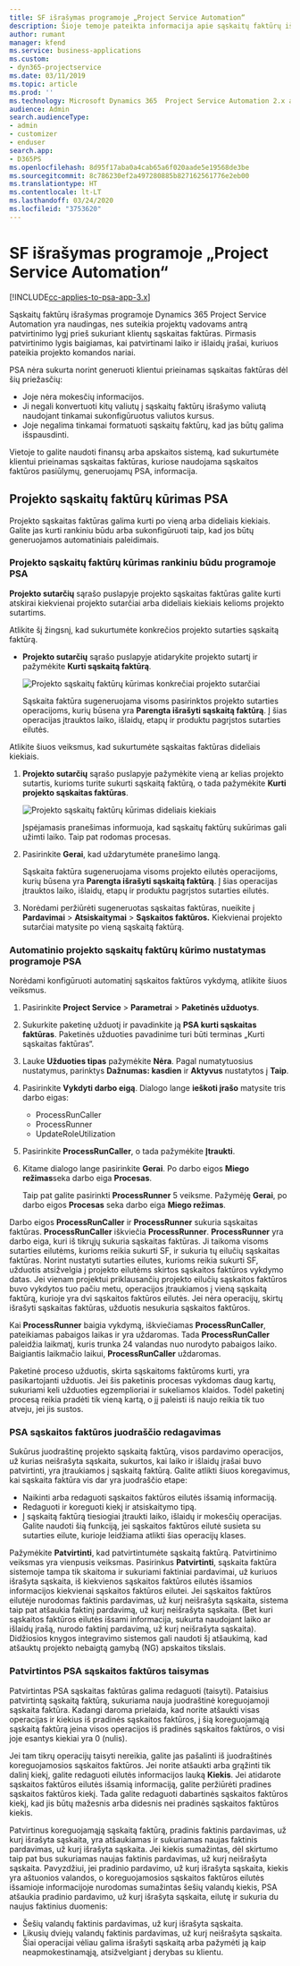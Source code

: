 ```yaml
---
title: SF išrašymas programoje „Project Service Automation“
description: Šioje temoje pateikta informacija apie sąskaitų faktūrų išrašymą.
author: rumant
manager: kfend
ms.service: business-applications
ms.custom:
- dyn365-projectservice
ms.date: 03/11/2019
ms.topic: article
ms.prod: ''
ms.technology: Microsoft Dynamics 365  Project Service Automation 2.x and 3.x
audience: Admin
search.audienceType:
- admin
- customizer
- enduser
search.app:
- D365PS
ms.openlocfilehash: 8d95f17aba0a4cab65a6f020aade5e19568de3be
ms.sourcegitcommit: 8c786230ef2a497280885b827162561776e2eb00
ms.translationtype: HT
ms.contentlocale: lt-LT
ms.lasthandoff: 03/24/2020
ms.locfileid: "3753620"
---
```

# <a name="invoicing-in-project-service-automation"></a>SF išrašymas programoje „Project Service Automation“

[!INCLUDE[cc-applies-to-psa-app-3.x](../includes/cc-applies-to-psa-app-3x.md)]

Sąskaitų faktūrų išrašymas programoje Dynamics 365 Project Service Automation yra naudingas, nes suteikia projektų vadovams antrą patvirtinimo lygį prieš sukuriant klientų sąskaitas faktūras. Pirmasis patvirtinimo lygis baigiamas, kai patvirtinami laiko ir išlaidų įrašai, kuriuos pateikia projekto komandos nariai.

PSA nėra sukurta norint generuoti klientui prieinamas sąskaitas faktūras dėl šių priežasčių:

- Joje nėra mokesčių informacijos.
- Ji negali konvertuoti kitų valiutų į sąskaitų faktūrų išrašymo valiutą naudojant tinkamai sukonfigūruotus valiutos kursus.
- Joje negalima tinkamai formatuoti sąskaitų faktūrų, kad jas būtų galima išspausdinti.

Vietoje to galite naudoti finansų arba apskaitos sistemą, kad sukurtumėte klientui prieinamas sąskaitas faktūras, kuriose naudojama sąskaitos faktūros pasiūlymų, generuojamų PSA, informacija.

## <a name="creating-project-invoices-in-psa"></a>Projekto sąskaitų faktūrų kūrimas PSA

Projekto sąskaitas faktūras galima kurti po vieną arba dideliais kiekiais. Galite jas kurti rankiniu būdu arba sukonfigūruoti taip, kad jos būtų generuojamos automatiniais paleidimais.

### <a name="manually-create-project-invoices-in-psa"></a>Projekto sąskaitų faktūrų kūrimas rankiniu būdu programoje PSA

**Projekto sutarčių** sąrašo puslapyje projekto sąskaitas faktūras galite kurti atskirai kiekvienai projekto sutarčiai arba dideliais kiekiais kelioms projekto sutartims.

Atlikite šį žingsnį, kad sukurtumėte konkrečios projekto sutarties sąskaitą faktūrą.

- **Projekto sutarčių** sąrašo puslapyje atidarykite projekto sutartį ir pažymėkite **Kurti sąskaitą faktūrą**.

    ![Projekto sąskaitų faktūrų kūrimas konkrečiai projekto sutarčiai](media/CreateProjectInvoicesOneByOne.png)

    Sąskaita faktūra sugeneruojama visoms pasirinktos projekto sutarties operacijoms, kurių būsena yra **Parengta išrašyti sąskaitą faktūrą**. Į šias operacijas įtrauktos laiko, išlaidų, etapų ir produktu pagrįstos sutarties eilutės.

Atlikite šiuos veiksmus, kad sukurtumėte sąskaitas faktūras dideliais kiekiais.

1. **Projekto sutarčių** sąrašo puslapyje pažymėkite vieną ar kelias projekto sutartis, kurioms turite sukurti sąskaitą faktūrą, o tada pažymėkite **Kurti projekto sąskaitas faktūras**.

    ![Projekto sąskaitų faktūrų kūrimas dideliais kiekiais](media/CreateProjectInvoicesBulk.png)

    Įspėjamasis pranešimas informuoja, kad sąskaitų faktūrų sukūrimas gali užimti laiko. Taip pat rodomas procesas.

2. Pasirinkite **Gerai**, kad uždarytumėte pranešimo langą.

    Sąskaita faktūra sugeneruojama visoms projekto eilutės operacijoms, kurių būsena yra **Parengta išrašyti sąskaitą faktūrą**. Į šias operacijas įtrauktos laiko, išlaidų, etapų ir produktu pagrįstos sutarties eilutės.

3. Norėdami peržiūrėti sugeneruotas sąskaitas faktūras, nueikite į **Pardavimai** \> **Atsiskaitymai** \> **Sąskaitos faktūros.** Kiekvienai projekto sutarčiai matysite po vieną sąskaitą faktūrą.

### <a name="set-up-automated-creation-of-project-invoices-in-psa"></a>Automatinio projekto sąskaitų faktūrų kūrimo nustatymas programoje PSA

Norėdami konfigūruoti automatinį sąskaitos faktūros vykdymą, atlikite šiuos veiksmus.

1. Pasirinkite **Project Service** \> **Parametrai** \> **Paketinės užduotys**.
2. Sukurkite paketinę užduotį ir pavadinkite ją **PSA kurti sąskaitas faktūras**. Paketinės užduoties pavadinime turi būti terminas „Kurti sąskaitas faktūras“.
3. Lauke **Užduoties tipas** pažymėkite **Nėra**. Pagal numatytuosius nustatymus, parinktys **Dažnumas: kasdien** ir **Aktyvus** nustatytos į **Taip**.
4. Pasirinkite **Vykdyti darbo eigą**. Dialogo lange **ieškoti įrašo** matysite tris darbo eigas:

    - ProcessRunCaller
    - ProcessRunner
    - UpdateRoleUtilization

5. Pasirinkite **ProcessRunCaller**, o tada pažymėkite **Įtraukti**.
6. Kitame dialogo lange pasirinkite **Gerai**. Po darbo eigos **Miego režimas**seka darbo eiga **Procesas**.

    Taip pat galite pasirinkti **ProcessRunner** 5 veiksme. Pažymėję **Gerai**, po darbo eigos **Procesas** seka darbo eiga **Miego režimas**.

Darbo eigos **ProcessRunCaller** ir **ProcessRunner** sukuria sąskaitas faktūras. **ProcessRunCaller** iškviečia **ProcessRunner**. **ProcessRunner** yra darbo eiga, kuri iš tikrųjų sukuria sąskaitas faktūras. Ji taikoma visoms sutarties eilutėms, kurioms reikia sukurti SF, ir sukuria tų eilučių sąskaitas faktūras. Norint nustatyti sutarties eilutes, kurioms reikia sukurti SF, užduotis atsižvelgia į projekto eilutėms skirtos sąskaitos faktūros vykdymo datas. Jei vienam projektui priklausančių projekto eilučių sąskaitos faktūros buvo vykdytos tuo pačiu metu, operacijos įtraukiamos į vieną sąskaitą faktūrą, kurioje yra dvi sąskaitos faktūros eilutės. Jei nėra operacijų, skirtų išrašyti sąskaitas faktūras, užduotis nesukuria sąskaitos faktūros.

Kai **ProcessRunner** baigia vykdymą, iškviečiamas **ProcessRunCaller**, pateikiamas pabaigos laikas ir yra uždaromas. Tada **ProcessRunCaller** paleidžia laikmatį, kuris trunka 24 valandas nuo nurodyto pabaigos laiko. Baigiantis laikmačio laikui, **ProcessRunCaller** uždaromas.

Paketinė proceso užduotis, skirta sąskaitoms faktūroms kurti, yra pasikartojanti užduotis. Jei šis paketinis procesas vykdomas daug kartų, sukuriami keli užduoties egzemplioriai ir sukeliamos klaidos. Todėl paketinį procesą reikia pradėti tik vieną kartą, o jį paleisti iš naujo reikia tik tuo atveju, jei jis sustos.
 
### <a name="edit-a-draft-psa-invoice"></a>PSA sąskaitos faktūros juodraščio redagavimas

Sukūrus juodraštinę projekto sąskaitą faktūrą, visos pardavimo operacijos, už kurias neišrašyta sąskaita, sukurtos, kai laiko ir išlaidų įrašai buvo patvirtinti, yra įtraukiamos į sąskaitą faktūrą. Galite atlikti šiuos koregavimus, kai sąskaita faktūra vis dar yra juodraščio etape:

- Naikinti arba redaguoti sąskaitos faktūros eilutės išsamią informaciją.
- Redaguoti ir koreguoti kiekį ir atsiskaitymo tipą.
- Į sąskaitą faktūrą tiesiogiai įtraukti laiko, išlaidų ir mokesčių operacijas. Galite naudoti šią funkciją, jei sąskaitos faktūros eilutė susieta su sutarties eilute, kurioje leidžiama atlikti šias operacijų klases.

Pažymėkite **Patvirtinti**, kad patvirtintumėte sąskaitą faktūrą. Patvirtinimo veiksmas yra vienpusis veiksmas. Pasirinkus **Patvirtinti**, sąskaita faktūra sistemoje tampa tik skaitoma ir sukuriami faktiniai pardavimai, už kuriuos išrašyta sąskaita, iš kiekvienos sąskaitos faktūros eilutės išsamios informacijos kiekvienai sąskaitos faktūros eilutei. Jei sąskaitos faktūros eilutėje nurodomas faktinis pardavimas, už kurį neišrašyta sąskaita, sistema taip pat atšaukia faktinį pardavimą, už kurį neišrašyta sąskaita. (Bet kuri sąskaitos faktūros eilutės išsami informacija, sukurta naudojant laiko ar išlaidų įrašą, nurodo faktinį pardavimą, už kurį neišrašyta sąskaita). Didžiosios knygos integravimo sistemos gali naudoti šį atšaukimą, kad atšauktų projekto nebaigtą gamybą (NG) apskaitos tikslais.

### <a name="correct-a-confirmed-psa-invoice"></a>Patvirtintos PSA sąskaitos faktūros taisymas

Patvirtintas PSA sąskaitas faktūras galima redaguoti (taisyti). Pataisius patvirtintą sąskaitą faktūrą, sukuriama nauja juodraštinė koreguojamoji sąskaita faktūra. Kadangi daroma prielaida, kad norite atšaukti visas operacijas ir kiekius iš pradinės sąskaitos faktūros, į šią koreguojamąją sąskaitą faktūrą įeina visos operacijos iš pradinės sąskaitos faktūros, o visi joje esantys kiekiai yra 0 (nulis).

Jei tam tikrų operacijų taisyti nereikia, galite jas pašalinti iš juodraštinės koreguojamosios sąskaitos faktūros. Jei norite atšaukti arba grąžinti tik dalinį kiekį, galite redaguoti eilutės informacijos lauką **Kiekis**. Jei atidarote sąskaitos faktūros eilutės išsamią informaciją, galite peržiūrėti pradines sąskaitos faktūros kiekį. Tada galite redaguoti dabartinės sąskaitos faktūros kiekį, kad jis būtų mažesnis arba didesnis nei pradinės sąskaitos faktūros kiekis.

Patvirtinus koreguojamąją sąskaitą faktūrą, pradinis faktinis pardavimas, už kurį išrašyta sąskaita, yra atšaukiamas ir sukuriamas naujas faktinis pardavimas, už kurį išrašyta sąskaita. Jei kiekis sumažintas, dėl skirtumo taip pat bus sukuriamas naujas faktinis pardavimas, už kurį neišrašyta sąskaita. Pavyzdžiui, jei pradinio pardavimo, už kurį išrašyta sąskaita, kiekis yra aštuonios valandos, o koreguojamosios sąskaitos faktūros eilutės išsamioje informacijoje nurodomas sumažintas šešių valandų kiekis, PSA atšaukia pradinio pardavimo, už kurį išrašyta sąskaita, eilutę ir sukuria du naujus faktinius duomenis:

- Šešių valandų faktinis pardavimas, už kurį išrašyta sąskaita.
- Likusių dviejų valandų faktinis pardavimas, už kurį neišrašyta sąskaita. Šiai operacijai vėliau galima išrašyti sąskaitą arba pažymėti ją kaip neapmokestinamąją, atsižvelgiant į derybas su klientu.
